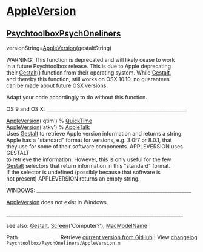 # [AppleVersion](AppleVersion)
## [Psychtoolbox](Psychtoolbox)[PsychOneliners](PsychOneliners)

versionString=[AppleVersion](AppleVersion)(gestaltString)  
  
WARNING: This function is deprecated and will likely cease to work  
in a future Psychtoolbox release. This is due to Apple deprecating  
their [Gestalt](Gestalt)() function from their operating system. While [Gestalt](Gestalt),  
and thereby this function, still works on OSX 10.10, no guarantees  
can be made about future OSX versions.  
  
Adapt your code accordingly to do without this function.  
  
OS 9 and OS X: \_\_\_\_\_\_\_\_\_\_\_\_\_\_\_\_\_\_\_\_\_\_\_\_\_\_\_\_\_\_\_\_\_\_\_\_\_\_\_\_\_\_\_\_\_\_\_\_\_\_\_\_\_\_\_\_\_\_  
  
[AppleVersion](AppleVersion)('qtim') % [QuickTime](QuickTime)  
[AppleVersion](AppleVersion)('atkv') % [AppleTalk](AppleTalk)  
Uses [Gestalt](Gestalt) to retrieve Apple version information and returns a string.  
Apple has a "standard" format for versions, e.g. 3.0f7 or 8.0.1, that  
they use for some of their software components. APPLEVERSION uses GESTALT  
to retrieve the information. However, this is only useful for the few  
[Gestalt](Gestalt) selectors that return information in this "standard" format.  
If the selector is undefined (possibly because that software is  
not present) APPLEVERSION returns an empty string.  
  
WINDOWS: \_\_\_\_\_\_\_\_\_\_\_\_\_\_\_\_\_\_\_\_\_\_\_\_\_\_\_\_\_\_\_\_\_\_\_\_\_\_\_\_\_\_\_\_\_\_\_\_\_\_\_\_\_\_\_\_\_\_\_\_\_\_\_\_  
  
[AppleVersion](AppleVersion) does not exist in Windows.  
  
\_\_\_\_\_\_\_\_\_\_\_\_\_\_\_\_\_\_\_\_\_\_\_\_\_\_\_\_\_\_\_\_\_\_\_\_\_\_\_\_\_\_\_\_\_\_\_\_\_\_\_\_\_\_\_\_\_\_\_\_\_\_\_\_\_\_\_\_\_\_\_\_\_  
  
see also: [Gestalt](Gestalt), [Screen](Screen)('Computer?'), [MacModelName](MacModelName)  




<div class="code_header" style="text-align:right;">
  <span style="float:left;">Path&nbsp;&nbsp;</span> <span class="counter">Retrieve <a href=
  "https://raw.github.com/Psychtoolbox-3/Psychtoolbox-3/beta/Psychtoolbox/PsychOneliners/AppleVersion.m">current version from GitHub</a> | View <a href=
  "https://github.com/Psychtoolbox-3/Psychtoolbox-3/commits/beta/Psychtoolbox/PsychOneliners/AppleVersion.m">changelog</a></span>
</div>
<div class="code">
  <code>Psychtoolbox/PsychOneliners/AppleVersion.m</code>
</div>


